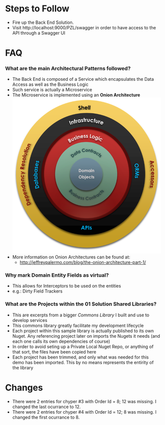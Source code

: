 Steps to Follow
====
- Fire up the Back End Solution.
- Visit http://localhost:9000/PZL/swagger in order to have access to the API through a Swagger UI

FAQ
====

### What are the main **Architectural Patterns** followed?
- The Back End is composed of a Service which encapsulates the Data Access as well as the Business Logic
- Such service is actually a Microservice
- The Microservice is implemented using an **Onion Architecture**
![Onion Architecture](OnionArchitecture.png)
- More information on Onion Architectures can be found at:
  - http://jeffreypalermo.com/blog/the-onion-architecture-part-1/

### Why mark Domain Entity Fields as **virtual**?
- This allows for Interceptors to be used on the entities
- e.g.: Dirty Field Trackers

### What are the Projects within the **01 Solution Shared Libraries**?
- This are excerpts from a bigger *Commons Library* I built and use to develop services
- This commons library greatly facilitate my development lifecycle
- Each project within this sample library is actually published to its own Nuget. Any referencing project later on imports the Nugets it needs (and each one calls its own dependencies of course)
- In order to avoid seting up a Private Local Nuget Repo, or anything of that sort, the files have been copied here
- Each project has been trimmed, and only what was needed for this demo has been imported. This by no means represents the entirity of the library

Changes
====
- There were 2 entries for chyper #3 with Order Id = 8; 12 was missing. I changed the last ocurrance to 12.
- There were 2 entries for chyper #4 with Order Id = 12; 8 was missing. I changed the first ocurrance to 8.
